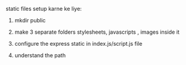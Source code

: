 static files setup karne ke liye:

1)  mkdir public

2) make 3 separate folders stylesheets, javascripts , images inside it

3) configure the express static in index.js/script.js file

4) understand the path